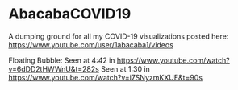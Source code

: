 # AbacabaCOVID19
A dumping ground for all my COVID-19 visualizations posted here: https://www.youtube.com/user/1abacaba1/videos



Floating Bubble:
Seen at 4:42 in https://www.youtube.com/watch?v=6dDD2tHWWnU&t=282s
Seen at 1:30 in https://www.youtube.com/watch?v=i7SNyzmKXUE&t=90s
